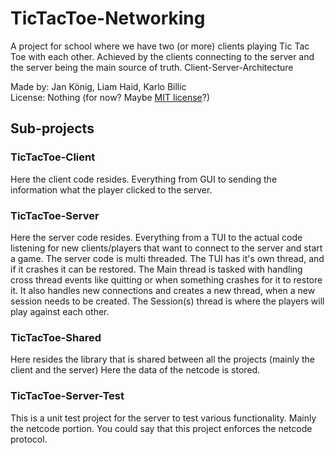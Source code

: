 # TicTacToe-Networking
A project for school where we have two (or more) clients playing Tic Tac Toe with each other.
Achieved by the clients connecting to the server and the server being the main source of truth. Client-Server-Architecture

Made by: Jan König, Liam Haid, Karlo Billic<br>
License: Nothing (for now? Maybe [MIT license](https://opensource.org/license/mit/)?)

## Sub-projects
### TicTacToe-Client
Here the client code resides. Everything from GUI to sending the information what the player clicked to the server.

### TicTacToe-Server
Here the server code resides. Everything from a TUI to the actual code listening for new clients/players that want to connect to the server and start a game.
The server code is multi threaded.
The TUI has it's own thread, and if it crashes it can be restored.
The Main thread is tasked with handling cross thread events like quitting or when something crashes for it to restore it. It also handles new connections and creates a new thread, when a new session needs to be created.
The Session(s) thread is where the players will play against each other.

### TicTacToe-Shared
Here resides the library that is shared between all the projects (mainly the client and the server)
Here the data of the netcode is stored.

### TicTacToe-Server-Test
This is a unit test project for the server to test various functionality. Mainly the netcode portion.
You could say that this project enforces the netcode protocol.